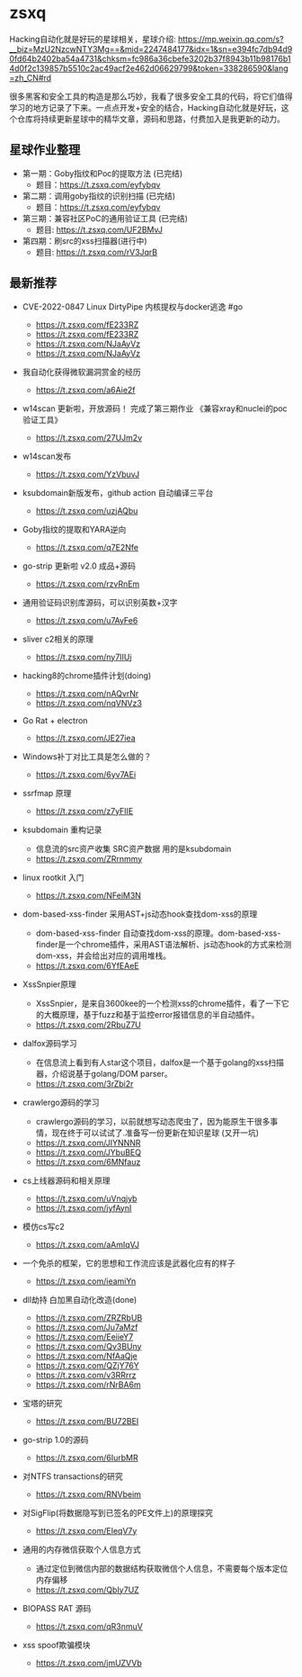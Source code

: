 # zsxq
Hacking自动化就是好玩的星球相关，星球介绍: https://mp.weixin.qq.com/s?__biz=MzU2NzcwNTY3Mg==&mid=2247484177&idx=1&sn=e394fc7db94d90fd64b2402ba54a4731&chksm=fc986a36cbefe3202b37f8943b11b98176b14d0f2c139857b5510c2ac49acf2e462d06629799&token=338286590&lang=zh_CN#rd

很多黑客和安全工具的构造是那么巧妙，我看了很多安全工具的代码，将它们值得学习的地方记录了下来。一点点开发+安全的结合，Hacking自动化就是好玩，这个仓库将持续更新星球中的精华文章，源码和思路，付费加入是我更新的动力。

## 星球作业整理
- 第一期：Goby指纹和Poc的提取方法 (已完结)
  - 题目：https://t.zsxq.com/eyfybqv
- 第二期：调用goby指纹的识别扫描 (已完结)
  - 题目：https://t.zsxq.com/eyfybqv
- 第三期：兼容社区PoC的通用验证工具 (已完结)
  - 题目: https://t.zsxq.com/UF2BMvJ
- 第四期：刷src的xss扫描器(进行中)
  - 题目: https://t.zsxq.com/rV3JqrB
  
## 最新推荐
- CVE-2022-0847 Linux DirtyPipe 内核提权与docker逃逸 #go
	- https://t.zsxq.com/fE233RZ
	- https://t.zsxq.com/fE233RZ
	- https://t.zsxq.com/NJaAyVz
	- https://t.zsxq.com/NJaAyVz
- 我自动化获得微软漏洞赏金的经历
	- https://t.zsxq.com/a6Aie2f
- w14scan 更新啦，开放源码！ 完成了第三期作业 《兼容xray和nuclei的poc验证工具》
	- https://t.zsxq.com/27UJm2v
- w14scan发布
	- https://t.zsxq.com/YzVbuvJ
- ksubdomain新版发布，github action 自动编译三平台
	- https://t.zsxq.com/uzjAQbu
- Goby指纹的提取和YARA逆向
	- https://t.zsxq.com/q7E2Nfe
- go-strip 更新啦 v2.0 成品+源码
	- https://t.zsxq.com/rzvRnEm
- 通用验证码识别库源码，可以识别英数+汉字
	- https://t.zsxq.com/u7AyFe6
- sliver c2相关的原理
	- https://t.zsxq.com/ny7IIUj

- hacking8的chrome插件计划(doing)
	- https://t.zsxq.com/nAQvrNr
	- https://t.zsxq.com/nqVNVz3
- Go Rat + electron
	- https://t.zsxq.com/JE27iea
- Windows补丁对比工具是怎么做的？
	- https://t.zsxq.com/6yv7AEi
- ssrfmap 原理
	- https://t.zsxq.com/z7yFIIE
- ksubdomain 重构记录
	- 信息流的src资产收集 SRC资产数据 用的是ksubdomain
	- https://t.zsxq.com/ZRrnmmy
- linux rootkit 入门
	- https://t.zsxq.com/NFeiM3N
- dom-based-xss-finder 采用AST+js动态hook查找dom-xss的原理
	- dom-based-xss-finder 自动查找dom-xss的原理。dom-based-xss-finder是一个chrome插件，采用AST语法解析、js动态hook的方式来检测dom-xss，并会给出对应的调用堆栈。
	- https://t.zsxq.com/6YfEAeE
- XssSnpier原理
	- XssSnpier，是来自3600kee的一个检测xss的chrome插件，看了一下它的大概原理，基于fuzz和基于监控error报错信息的半自动插件。
	- https://t.zsxq.com/2RbuZ7U
- dalfox源码学习
	- 在信息流上看到有人star这个项目，dalfox是一个基于golang的xss扫描器，介绍说基于golang/DOM parser。
	- https://t.zsxq.com/3rZbi2r
- crawlergo源码的学习
	- crawlergo源码的学习，以前就想写动态爬虫了，因为能原生干很多事情，现在终于可以试试了.准备写一份更新在知识星球 (又开一坑)
	- https://t.zsxq.com/JIYNNNR
	- https://t.zsxq.com/JYbuBEQ
	- https://t.zsxq.com/6MNfauz
- cs上线器源码和相关原理
	- https://t.zsxq.com/uVnqjyb
	- https://t.zsxq.com/jyfAynI
- 模仿cs写c2
	- https://t.zsxq.com/aAmIqVJ
- 一个免杀的框架，它的思想和工作流应该是武器化应有的样子
	- https://t.zsxq.com/ieamiYn
- dll劫持 白加黑自动化改造(done)
	- https://t.zsxq.com/ZRZRbUB
	- https://t.zsxq.com/Ju7aMzf
	- https://t.zsxq.com/EeiieY7
	- https://t.zsxq.com/Qv3BUny
	- https://t.zsxq.com/NfAaQje
	- https://t.zsxq.com/QZjY76Y
	- https://t.zsxq.com/v3RRrrz
	- https://t.zsxq.com/rNrBA6m
- 宝塔的研究
	- https://t.zsxq.com/BU72BEI
- go-strip 1.0的源码
	- https://t.zsxq.com/6IurbMR
- 对NTFS transactions的研究
	- https://t.zsxq.com/RNVbeim
- 对SigFlip(将数据隐写到已签名的PE文件上)的原理探究
	- https://t.zsxq.com/EIeqV7y
- 通用的内存微信获取个人信息方式
	- 通过定位到微信内部的数据结构获取微信个人信息，不需要每个版本定位内存偏移
	- https://t.zsxq.com/QbIy7UZ
- BIOPASS RAT 源码
	- https://t.zsxq.com/qR3nmuV
- xss spoof欺骗模块
	- https://t.zsxq.com/jmUZVVb
